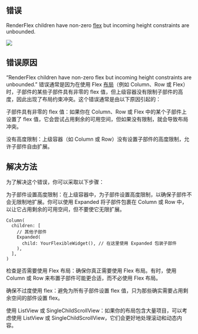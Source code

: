 ## 错误

RenderFlex children have non-zero [flex](https://so.csdn.net/so/search?q=flex&spm=1001.2101.3001.7020) but incoming height constraints are unbounded.

![](https://img-blog.csdnimg.cn/img_convert/d101370dc42f7369a208fd6e8ed248cc.png)

## 错误原因

“RenderFlex children have non-zero flex but incoming height constraints are unbounded.” 错误通常是因为在使用 Flex [布局](https://so.csdn.net/so/search?q=%E5%B8%83%E5%B1%80&spm=1001.2101.3001.7020)（例如 Column、Row 或 Flex）时，子部件的某些子部件具有非零的 flex 值，但上级容器没有限制子部件的高度，因此出现了布局约束冲突。这个错误通常是由以下原因引起的：

子部件具有非零的 flex 值：如果你在 Column、Row 或 Flex 中的某个子部件上设置了 flex 值，它会尝试占用剩余的可用空间，但如果没有限制，就会导致布局冲突。

没有高度限制：上级容器（如 Column 或 Row）没有设置子部件的高度限制，允许子部件自由扩展。

## 解决方法

为了解决这个错误，你可以采取以下步骤：

为子部件设置高度限制：在上级容器中，为子部件设置高度限制，以确保子部件不会无限制地扩展。你可以使用 Expanded 将子部件包裹在 Column 或 Row 中，以让它占用剩余的可用空间，但不要使它无限扩展。

```
Column(
  children: [
    // 其他子部件
    Expanded(
      child: YourFlexibleWidget(), // 在这里使用 Expanded 包装子部件
    ),
  ],
)
```

检查是否需要使用 Flex 布局：确保你真正需要使用 Flex 布局。有时，使用 Column 或 Row 来布置子部件可能更合适，而不必使用 Flex 布局。

确保不过度使用 flex：避免为所有子部件设置 flex 值，只为那些确实需要占用剩余空间的部件设置 flex。

使用 ListView 或 SingleChildScrollView：如果你的布局包含大量项目，可以考虑使用 ListView 或 SingleChildScrollView，它们会更好地处理滚动和动态内容。
